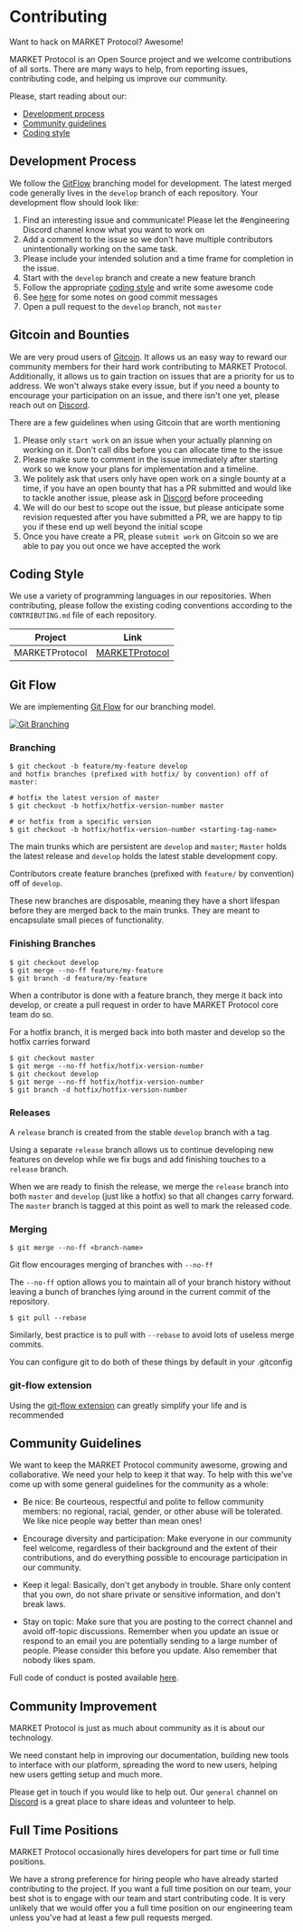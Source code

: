 # Contributing

Want to hack on MARKET Protocol? Awesome!

MARKET Protocol is an Open Source project and we welcome contributions of all sorts.
There are many ways to help, from reporting issues, contributing code, and helping us improve our community.

Please, start reading about our:

- [Development process](#development-process)
- [Community guidelines](#community-guidelines)
- [Coding style](https://docs.marketprotocol.io/#coding-style)

## Development Process

We follow the [GitFlow](http://nvie.com/posts/a-successful-git-branching-model/) branching model for development.
The latest merged code generally lives in the `develop` branch of each repository. Your development flow should look like:

1. Find an interesting issue and communicate! Please let the #engineering Discord channel know what you want to work on
1. Add a comment to the issue so we don't have multiple contributors unintentionally working on the same task.
1. Please include your intended solution and a time frame for completion in the issue.
1. Start with the `develop` branch and create a new feature branch
1. Follow the appropriate [coding style](#coding-style) and write some awesome code
1. See [here](https://tbaggery.com/2008/04/19/a-note-about-git-commit-messages.html) for some notes on good commit messages
1. Open a pull request to the `develop` branch, not `master`

## Gitcoin and Bounties

We are very proud users of [Gitcoin](https://gitcoin.co/).  It allows us an easy way to reward our community members
for their hard work contributing to MARKET Protocol.  Additionally, it allows us to gain traction on issues that are a
priority for us to address.  We won't always stake every issue, but if you need a bounty to encourage your participation
on an issue, and there isn't one yet, please reach out on [Discord](https://marketprotocol.io/discord).

There are a few guidelines when using Gitcoin that are worth mentioning

1. Please only `start work` on an issue when your actually planning on working on it. Don't call dibs before you can allocate time to the issue
1. Please make sure to comment in the issue immediately after starting work so we know your plans for implementation and a timeline.
1. We politely ask that users only have open work on a single bounty at a time, if you have an open bounty that has a PR submitted and would like to tackle another issue, please ask in [Discord](https://marketprotocol.io/discord) before proceeding
1. We will do our best to scope out the issue, but please anticipate some revision requested after you have submitted a PR, we are happy to tip you if these end up well beyond the initial scope
1. Once you have create a PR, please `submit work` on Gitcoin so we are able to pay you out once we have accepted the work

## Coding Style

We use a variety of programming languages in our repositories. When contributing, please follow the existing coding conventions
according to the `CONTRIBUTING.md` file of each repository.   

Project | Link
--------- |  -----------
MARKETProtocol | [MARKETProtocol](https://github.com/MARKETProtocol/MARKETProtocol/blob/develop/.github/CONTRIBUTING.md) 

## Git Flow

We are implementing [Git Flow](https://nvie.com/posts/a-successful-git-branching-model/) for our branching model.

[![Git Branching](images/git-branching-model.png)](https://nvie.com/posts/a-successful-git-branching-model/)

### Branching

```
$ git checkout -b feature/my-feature develop
and hotfix branches (prefixed with hotfix/ by convention) off of master:

# hotfix the latest version of master
$ git checkout -b hotfix/hotfix-version-number master

# or hotfix from a specific version
$ git checkout -b hotfix/hotfix-version-number <starting-tag-name>
```

The main trunks which are persistent are `develop` and `master`; `Master` holds the latest release and `develop` 
holds the latest stable development copy.

Contributors create feature branches (prefixed with `feature/` by convention) off of `develop`. 

These new branches are disposable, meaning they have a short lifespan before they are merged back to the main trunks. 
They are meant to encapsulate small pieces of functionality.

### Finishing Branches
 
 ```
 $ git checkout develop
 $ git merge --no-ff feature/my-feature
 $ git branch -d feature/my-feature
 ```
 When a contributor is done with a feature branch, they merge it back into develop, or create a pull request in order
 to have MARKET Protocol core team do so.

 For a hotfix branch, it is merged back into both master and develop so the hotfix carries forward
 
 ```
 $ git checkout master
 $ git merge --no-ff hotfix/hotfix-version-number
 $ git checkout develop
 $ git merge --no-ff hotfix/hotfix-version-number
 $ git branch -d hotfix/hotfix-version-number
 ```
 
### Releases

A `release` branch is created from the stable `develop` branch with a tag.

Using a separate `release` branch allows us to continue developing new features on develop while we fix bugs and add 
finishing touches to a `release` branch.

When we are ready to finish the release, we merge the `release` branch into both `master` and `develop` 
(just like a hotfix) so that all changes carry forward. The `master` branch is tagged at this point as well to mark
the released code.

### Merging

```
$ git merge --no-ff <branch-name>
```

Git flow encourages merging of branches with `--no-ff`

The `--no-ff` option allows you to maintain all of your branch history without leaving a bunch of branches lying around in the current commit of the repository.

```
$ git pull --rebase
```

Similarly, best practice is to pull with `--rebase` to avoid lots of useless merge commits.

You can configure git to do both of these things by default in your .gitconfig 

### git-flow extension

Using the [git-flow extension](http://danielkummer.github.io/git-flow-cheatsheet/) can greatly simplify your life and is recommended 

## Community Guidelines

We want to keep the MARKET Protocol community awesome, growing and collaborative.
We need your help to keep it that way. To help with this we've come up with some general guidelines for the community as a whole:

- Be nice: Be courteous, respectful and polite to fellow community members: no regional, racial, gender, or other abuse
will be tolerated. We like nice people way better than mean ones!

- Encourage diversity and participation: Make everyone in our community feel welcome, regardless of their background
and the extent of their contributions, and do everything possible to encourage participation in our community.

- Keep it legal: Basically, don't get anybody in trouble. Share only content that you own, do not share private
or sensitive information, and don't break laws.

- Stay on topic: Make sure that you are posting to the correct channel and avoid off-topic discussions.
Remember when you update an issue or respond to an email you are potentially sending to a large number of people.
Please consider this before you update. Also remember that nobody likes spam.

Full code of conduct is posted available [here](https://github.com/MARKETProtocol/community/blob/master/guidelines/code-of-conduct.md).

## Community Improvement

MARKET Protocol is just as much about community as it is about our technology.

We need constant help in improving our documentation, building new tools to interface with our platform,
spreading the word to new users, helping new users getting setup and much more.

Please get in touch if you would like to help out. Our `general` channel on [Discord](https://marketprotocol.io/discord) is a great place to
share ideas and volunteer to help.

## Full Time Positions

MARKET Protocol occasionally hires developers for part time or full time positions.

We have a strong preference for hiring people who have already started contributing to the project.
If you want a full time position on our team, your best shot is to engage with our team and start contributing code.
It is very unlikely that we would offer you a full time position on our engineering
team unless you've had at least a few pull requests merged.
